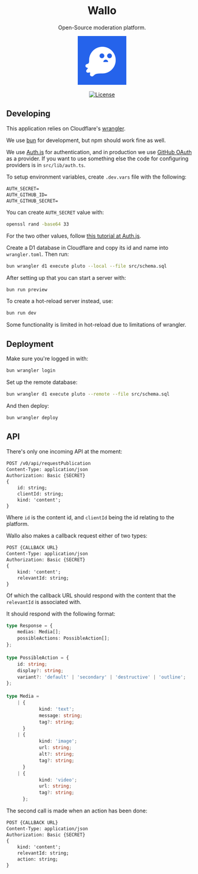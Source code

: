<div align="center">
<h1>Wallo</h1>

Open-Source moderation platform.

<img src="logo.png" alt="Wallo mascot, a little ghost" height="128" />

[![License](https://img.shields.io/gitlab/license/wallo-dev/wallo?style=for-the-badge)](https://gitlab.com/wallo-dev/wallo/-/raw/main/LICENSE)

</div>

## Developing

This application relies on Cloudflare's [wrangler](https://developers.cloudflare.com/workers/wrangler/).

We use [bun](https://bun.sh/) for development, but npm should work fine as well.

We use [Auth.js](https://authjs.dev/) for authentication, and in production we use [GitHub OAuth](https://docs.github.com/en/apps/oauth-apps/building-oauth-apps/creating-an-oauth-app) as a provider. If you want to use something else the code for configuring providers is in `src/lib/auth.ts`.

To setup environment variables, create `.dev.vars` file with the following:

```env
AUTH_SECRET=
AUTH_GITHUB_ID=
AUTH_GITHUB_SECRET=
```

You can create `AUTH_SECRET` value with:

```bash
openssl rand -base64 33
```

For the two other values, follow [this tutorial at Auth.js](https://authjs.dev/getting-started/authentication/oauth).

Create a D1 database in Cloudflare and copy its id and name into `wrangler.toml`. Then run:

```bash
bun wrangler d1 execute pluto --local --file src/schema.sql
```

After setting up that you can start a server with:

```bash
bun run preview
```

To create a hot-reload server instead, use:

```bash
bun run dev
```

Some functionality is limited in hot-reload due to limitations of wrangler.

## Deployment

Make sure you're logged in with:

```bash
bun wrangler login
```

Set up the remote database:

```bash
bun wrangler d1 execute pluto --remote --file src/schema.sql
```

And then deploy:

```bash
bun wrangler deploy
```

## API

There's only one incoming API at the moment:

```http
POST /v0/api/requestPublication
Content-Type: application/json
Authorization: Basic {SECRET}
{
    id: string;
    clientId: string;
    kind: 'content';
}
```

Where `id` is the content id, and `clientId` being the id relating to the platform.

Wallo also makes a callback request either of two types:

```http
POST {CALLBACK URL}
Content-Type: application/json
Authorization: Basic {SECRET}
{
    kind: 'content';
    relevantId: string;
}

```

Of which the callback URL should respond with the content that the `relevantId` is associated with.

It should respond with the following format:

```ts
type Response = {
	medias: Media[];
	possibleActions: PossibleAction[];
};

type PossibleAction = {
	id: string;
	display?: string;
	variant?: 'default' | 'secondary' | 'destructive' | 'outline';
};

type Media =
	| {
			kind: 'text';
			message: string;
			tag?: string;
	  }
	| {
			kind: 'image';
			url: string;
			alt?: string;
			tag?: string;
	  }
	| {
			kind: 'video';
			url: string;
			tag?: string;
	  };
```

The second call is made when an action has been done:

```http
POST {CALLBACK URL}
Content-Type: application/json
Authorization: Basic {SECRET}
{
    kind: 'content';
    relevantId: string;
    action: string;
}

```
